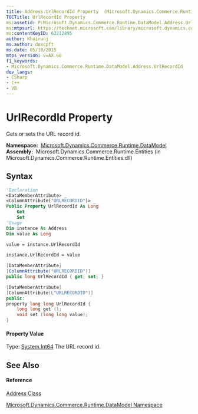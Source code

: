 ```yaml
---
title: Address.UrlRecordId Property  (Microsoft.Dynamics.Commerce.Runtime.DataModel)
TOCTitle: UrlRecordId Property
ms:assetid: P:Microsoft.Dynamics.Commerce.Runtime.DataModel.Address.UrlRecordId
ms:mtpsurl: https://technet.microsoft.com/library/microsoft.dynamics.commerce.runtime.datamodel.address.urlrecordid(v=AX.60)
ms:contentKeyID: 62212895
author: Khairunj
ms.author: daxcpft
ms.date: 05/18/2015
mtps_version: v=AX.60
f1_keywords:
- Microsoft.Dynamics.Commerce.Runtime.DataModel.Address.UrlRecordId
dev_langs:
- CSharp
- C++
- VB
---
```


# UrlRecordId Property

Gets or sets the URL record id.

**Namespace:**  [Microsoft.Dynamics.Commerce.Runtime.DataModel](microsoft-dynamics-commerce-runtime-datamodel-namespace.md)  
**Assembly:**  Microsoft.Dynamics.Commerce.Runtime.Entities (in Microsoft.Dynamics.Commerce.Runtime.Entities.dll)

## Syntax

``` vb
'Declaration
<DataMemberAttribute> _
<ColumnAttribute("URLRECORDID")> _
Public Property UrlRecordId As Long
    Get
    Set
'Usage
Dim instance As Address
Dim value As Long

value = instance.UrlRecordId

instance.UrlRecordId = value
```

``` csharp
[DataMemberAttribute]
[ColumnAttribute("URLRECORDID")]
public long UrlRecordId { get; set; }
```

``` c++
[DataMemberAttribute]
[ColumnAttribute(L"URLRECORDID")]
public:
property long long UrlRecordId {
    long long get ();
    void set (long long value);
}
```

#### Property Value

Type: [System.Int64](https://technet.microsoft.com/library/6yy583ek\(v=ax.60\))  
The URL record id.  

## See Also

#### Reference

[Address Class](address-class-microsoft-dynamics-commerce-runtime-datamodel.md)

[Microsoft.Dynamics.Commerce.Runtime.DataModel Namespace](microsoft-dynamics-commerce-runtime-datamodel-namespace.md)

